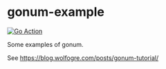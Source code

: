 # gonum-example

[![Go Action](https://github.com/wolfogre/gonum-example/workflows/Go/badge.svg)](https://github.com/wolfogre/gonum-example/actions)

Some examples of gonum.

See https://blog.wolfogre.com/posts/gonum-tutorial/

